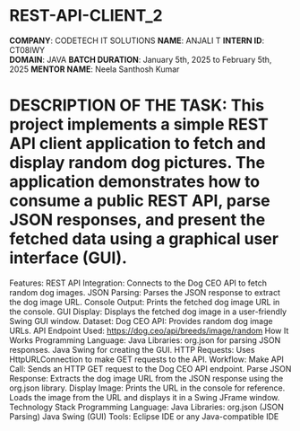 # REST-API-CLIENT_2
**COMPANY**: CODETECH IT SOLUTIONS
**NAME**: ANJALI T
**INTERN ID**: CT08IWY       
**DOMAIN**: JAVA
**BATCH DURATION**: January 5th, 2025 to February 5th, 2025
**MENTOR NAME**: Neela Santhosh Kumar
# DESCRIPTION OF THE TASK: This project implements a simple REST API client application to fetch and display random dog pictures. The application demonstrates how to consume a public REST API, parse JSON responses, and present the fetched data using a graphical user interface (GUI).
Features:
REST API Integration: Connects to the Dog CEO API to fetch random dog images.
JSON Parsing: Parses the JSON response to extract the dog image URL.
Console Output: Prints the fetched dog image URL in the console.
GUI Display: Displays the fetched dog image in a user-friendly Swing GUI window.
Dataset:
Dog CEO API:
Provides random dog image URLs.
API Endpoint Used: https://dog.ceo/api/breeds/image/random
How It Works
Programming Language: Java
Libraries:
org.json for parsing JSON responses.
Java Swing for creating the GUI.
HTTP Requests: Uses HttpURLConnection to make GET requests to the API.
Workflow:
Make API Call: Sends an HTTP GET request to the Dog CEO API endpoint.
Parse JSON Response: Extracts the dog image URL from the JSON response using the org.json library.
Display Image:
Prints the URL in the console for reference.
Loads the image from the URL and displays it in a Swing JFrame window.
Technology Stack
Programming Language: Java
Libraries:
org.json (JSON Parsing)
Java Swing (GUI)
Tools: Eclipse IDE or any Java-compatible IDE


